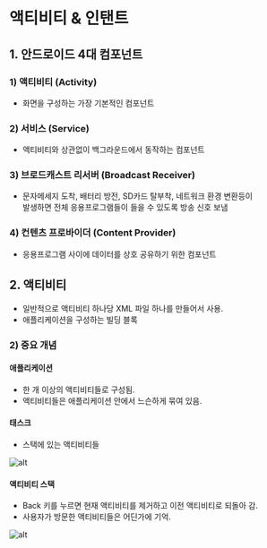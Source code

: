# 액티비티 & 인탠트

## 1. 안드로이드 4대 컴포넌트

### 1) 액티비티 (Activity)

- 화면을 구성하는 가장 기본적인 컴포넌트

### 2) 서비스 (Service)

- 액티비티와 상관없이 백그라운드에서 동작하는 컴포넌트

### 3) 브로드캐스트 리서버 (Broadcast Receiver)

- 문자메세지 도착, 배터리 방전, SD카드 탈부착, 네트워크 환경 변환등이  
  발생하면 전체 응용프로그램들이 들을 수 있도록 방송 신호 보냄

### 4) 컨텐츠 프로바이더 (Content Provider)

- 응용프로그램 사이에 데이터를 상호 공유하기 위한 컴포넌트

## 2. 액티비티

- 일반적으로 액티비티 하나당 XML 파일 하나를 만들어서 사용.
- 애플리케이션을 구성하는 빌딩 블록

### 2) 중요 개념

#### 애플리케이션

- 한 개 이상의 액티비티들로 구성됨.
- 액티비티들은 애플리케이션 안에서 느슨하게 묶여 있음.

#### 태스크

- 스택에 있는 액티비티들

![alt](/assets/images/post/Android/36.png)

#### 액티비티 스택

- Back 키를 누르면 현재 액티비티를 제거하고 이전 액티비티로 되돌아 감.
- 사용자가 방문한 액티비티들은 어딘가에 기억.

![alt](/assets/images/post/Android/37.png)
